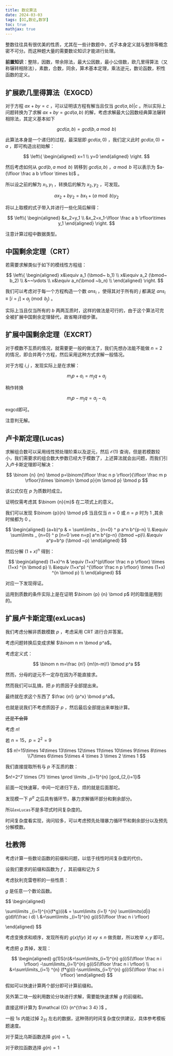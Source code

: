 ```yaml
---
title: 数论算法
date: 2024-03-03
tags: [OI,数论,数学]
toc: true
mathjax: true
---
```


整数往往具有很优美的性质，尤其在一些计数题中，式子本身定义就与整除等概念密不可分。而这种题大量的需要数论知识才能进行处理。

**前置知识**：整除，因数，带余除法，最大公因数，最小公倍数，欧几里得算法（又称辗转相除法），素数，合数，同余，算术基本定理，乘法逆元，数论函数，积性函数的定义。

## 扩展欧几里得算法（EXGCD）

对于方程 $ax+by=c$ ，可以证明该方程有解当且仅当 $gcd(a,b)|c$ 。所以实际上问题转换为了求解 $ax+by=gcd(a,b)$ 的解，考虑求解最大公因数经典算法辗转相除法，其定义基本如下

$$
gcd(a,b)=gcd(b,a \bmod b)
$$

此算法本身是一个递归的过程，最深层即 $gcd(a,0)$ ，我们定义此时 $gcd(a,0)=a$ ，即可构造出初始解：

$$
\left\{
    \begin{aligned}
        x=1 \\
        y=0 
    \end{aligned}
\right.
$$

然后考虑如何从 $gcd(b,a \bmod b)$ 转移到 $gcd(a,b)$ ，$a \bmod b$ 可以表示为 $a-(\lfloor \frac a b \rfloor \times b)$ 。

所以设之前的解为 $x_1,y_1$ ，转换后的解为 $x_2,y_2$ ，可发现。

$$
ax_2+by_2=bx_1+(a \bmod b)y_2
$$

将以上取模的式子带入并进行一些化简后解得：

$$
\left\{
    \begin{aligned}
        &x_2=y_1 \\
        &x_2=x_1-\lfloor \frac a b \rfloor\times y_1 
    \end{aligned}
\right.
$$

注意计算过程中数据类型。

## 中国剩余定理（CRT）

若需要求解类似于如下的模线性方程组：

$$
\left\{
    \begin{aligned}
        x&\equiv a_1 (\bmod~ b_1) \\
        x&\equiv a_2 (\bmod~ b_2) \\
         &~~\vdots \\
        x&\equiv a_n(\bmod ~b_n) \\
    \end{aligned}
\right.
$$

我们可以考虑对于每一个方程构造一个数 $ans_i$ ，使得其对于所有的 $j$ 都满足 $ans_i \equiv [i=j]\times a_j \pmod {b_j}$ 。

实际上当且仅当所有的 $b$ 两两互质时，这样的做法是可行的，由于这个算法可完全被扩展中国剩余定理替代，故省略详细步骤。

## 扩展中国剩余定理（EXCRT）

对于模数不互质的情况，就需要更一般的做法了，我们先想办法能不能做 $n=2$ 的情况，即合并两个方程，然后采用这种方式求解一般情况。

对于方程 $i,j$ ，发现实际上是在求解：

$$
m_ip+a_i=m_jq+a_j
$$

稍作转换

$$
m_ip-m_jq=a_j-a_i
$$

exgcd即可。

注意判无解。

## 卢卡斯定理(Lucas)

求解组合数可以采用线性预处理阶乘以及逆元，然后 $\mathcal{O}(1)$ 查询，但是若模数较小，我们需要求的组合数大参数已经大于模数了，上述算法就会出问题，而我们引入卢卡斯定理即可解决：

$$
\binom {n} {m} \bmod p=\binom{\lfloor \frac n p \rfloor}{\lfloor \frac m p \rfloor}\times \binom{n \bmod p}{m \bmod p} \bmod p
$$

该公式仅在 $p$ 为质数时成立。

证明仅需考虑其 $\binom {n}{m}$ 在二项式上的意义。

我们可以发现 $\binom {p}{n} \bmod p$ 当且仅当 $n=0$ 或 $n=p$ 时为 $1$ ,其余时候都为 $0$ 。

$$
\begin{aligned}
(a+b)^p & = \sum\limits _ {n=0} ^ p a^n b^{p-n} \\
&\equiv   \sum\limits _ {n=0} ^ p [n=0 \vee n=p] a^n b^{p-n} (\bmod ~p)\\
&\equiv   a^p+b^p (\bmod ~p) 
\end{aligned}
$$

然后分解 $(1+x) ^ n$ 得到：

$$
\begin{aligned}
(1+x)^n & \equiv (1+x)^{p\lfloor \frac n p \rfloor} \times (1+x) ^{n \bmod  p} \\
&\equiv (1+x^p) ^{\lfloor \frac n p \rfloor} \times (1+x) ^{n \bmod  p} \\
\end{aligned}
$$

对应一下发现得证。

运用到质数的条件实际上是在证明 $\binom {p} {n} \bmod p$ 时的取值是用到的。

## 扩展卢卡斯定理(exLucas)

我们考虑分解非质数模数 $p$ ，考虑采用 CRT 进行合并答案。

考虑问题转换后变成求解 $\binom n m \bmod p^a$。

考虑定义式：

$$
\binom n m=\frac {n!} {m!(n-m)!} \bmod p^a 
$$

然而，分母的逆元不一定存在因为不能直接求。

然而我们可以乱搞，把 $p$ 的质因子全部提出来。

最终就在求这个东西了 $\frac {n!} {p^x} \bmod p^a$。

也就是说我们不考虑质因子 $p$ ，然后最后全部提出来单独计算。

~~还是不会算~~

考虑 $n!$

若 $n=15，p=2^2=9$

$$
n!=15\times 14\times 13\times 12\times 11\times 10\times 9\times 8\times \\7\times 6\times 5\times 4 \times 3 \times 2 \times 1
$$

我们直接提取所有与 $p$ 不互质的数：

$n!=2^7 \times (7!) \times \prod \limits _{i=1}^{n} [gcd_{2,i}=1]i$

前面一坨快速幂，中间一坨递归下去，烦的就是后面那坨。

发现模一下 $p^a$ 之后具有循环节，暴力求解循环部分和剩余部分。

所以`exLucas`不是多项式时间复杂度的。

时间复杂度看实现，询问较多，可以考虑预先处理暴力循环节和剩余部分以及预先分解模数。

## 杜教筛

考虑计算一些数论函数的前缀和问题，以低于线性时间复杂度的代价。

设我们要求的前缀和函数为 $f$ ，其前缀和记为 $S$

考虑狄利克雷卷积的一些性质：

$g$ 是任意一个数论函数。


$$
\begin{aligned}

\sum\limits _{i=1}^{n}(f*g)(i)& = \sum\limits _{i=1} ^{n} \sum\limits_{d|i} g(d)f(\frac i d) \\
&=\sum\limits _{i=1}^{n} g(i)S(\lfloor \frac n i \rfloor)

\end{aligned}
$$

考虑变换求和顺序，发现所有的 $g(x)f(y)$ 对 $xy\leq n$ 做贡献，所以枚举 $x,y$ 即可。

考虑把 $g$ 弄掉，发现：

$$
\begin{aligned}
g(1)S(n)&=\sum\limits_{i=1}^{n} g(i)S(\lfloor \frac n i \rfloor) -\sum\limits_{i=1}^{n} g(i)S(\lfloor \frac n i \rfloor) \\
&=\sum\limits_{i=1} ^{n} (f*g)(i)-\sum\limits_{i=1}^{n} g(i)S(\lfloor \frac n i \rfloor) 
\end{aligned}
$$

假如可以快速计算两个部分即可计算前缀和。

另外第二块一般利用数论分块进行求解，需要能快速求解 $g$ 的前缀和。

直接这样计算为 $\mathcal {O} (n^{\frac 3 4} )$ 。

一般 $1s$ 内能过掉 $2_{31}$ 左右的数据，这种筛的时间复杂度仅供建议，具体参考模板题速度。

对于莫比乌斯函数选择 $g(n)=1$。

对于欧拉函数选择 $g(n)=1$
